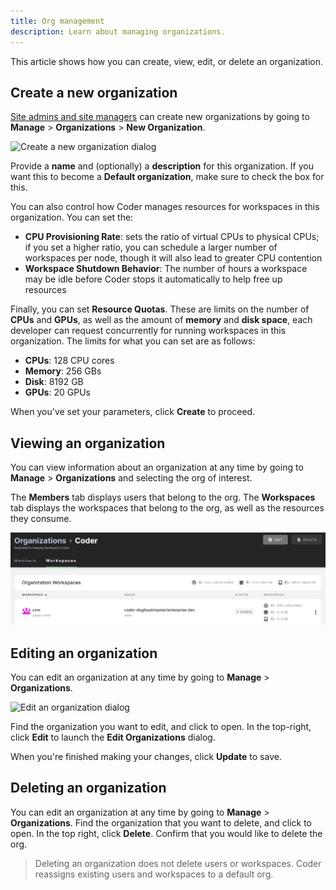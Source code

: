 ```yaml
---
title: Org management
description: Learn about managing organizations.
---
```


This article shows how you can create, view, edit, or delete an organization.

## Create a new organization

[Site admins and site managers](../access-control/user-roles.md) can create new
organizations by going to **Manage** > **Organizations** > **New Organization**.

![Create a new organization dialog](../../assets/admin/create-an-org.png)

Provide a **name** and (optionally) a **description** for this organization. If
you want this to become a **Default organization**, make sure to check the box
for this.

You can also control how Coder manages resources for workspaces in this
organization. You can set the:

- **CPU Provisioning Rate**: sets the ratio of virtual CPUs to physical CPUs; if
  you set a higher ratio, you can schedule a larger number of workspaces per
  node, though it will also lead to greater CPU contention
- **Workspace Shutdown Behavior**: The number of hours a workspace may be idle
  before Coder stops it automatically to help free up resources

Finally, you can set **Resource Quotas**. These are limits on the number of
**CPUs** and **GPUs**, as well as the amount of **memory** and **disk space**,
each developer can request concurrently for running workspaces in this
organization. The limits for what you can set are as follows:

- **CPUs**: 128 CPU cores
- **Memory**: 256 GBs
- **Disk**: 8192 GB
- **GPUs**: 20 GPUs

When you've set your parameters, click **Create** to proceed.

## Viewing an organization

You can view information about an organization at any time by going to
**Manage** > **Organizations** and selecting the org of interest.

The **Members** tab displays users that belong to the org. The **Workspaces**
tab displays the workspaces that belong to the org, as well as the resources
they consume.

![Org resources](../../assets/admin/org-resources.png)

## Editing an organization

You can edit an organization at any time by going to **Manage** >
**Organizations**.

![Edit an organization dialog](../../assets/admin/edit-an-org.png)

Find the organization you want to edit, and click to open. In the top-right,
click **Edit** to launch the **Edit Organizations** dialog.

When you're finished making your changes, click **Update** to save.

## Deleting an organization

You can edit an organization at any time by going to **Manage** >
**Organizations**. Find the organization that you want to delete, and click to
open. In the top right, click **Delete**. Confirm that you would like to delete
the org.

> Deleting an organization does not delete users or workspaces. Coder reassigns
> existing users and workspaces to a default org.
